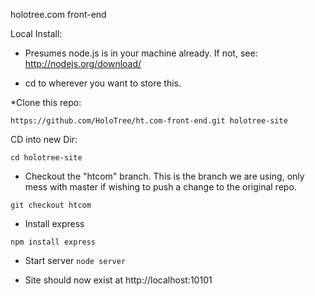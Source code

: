 holotree.com front-end

Local Install:
* Presumes node.js is in your machine already. If not, see: http://nodejs.org/download/

* cd to wherever you want to store this.

*Clone this repo:

`https://github.com/HoloTree/ht.com-front-end.git holotree-site`

CD into new Dir:

`cd holotree-site`

* Checkout the "htcom" branch. This is the branch we are using, only mess with master if wishing to push a change to the original repo.

`git checkout htcom`

* Install express

 `npm install express`

* Start server
 `node server`

* Site should now exist at http://localhost:10101


